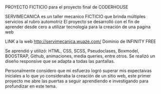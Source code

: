 PROYECTO FICTICIO para el proyecto final de CODERHOUSE

SERVIMECANICA es un taller mecanico FICTICIO que brinda múltiples servicios al rubro automotriz
El proyecto se desarrolló con el fin de aprender desde cero a utilizar tecnología para la creación de una pagina web

LINK a la web http://servimecanica.wuaze.com/
Dominio de INFINITY FREE

Se aprendió y utilizó:
HTML, CSS, SCSS, Pseudoclases, Boxmodel, BOOSTRAP, Github, animaciones, media queries, entre otros.
Se realizó un diseño responsive que se adapta a todas las pantallas.

Personalmente considero que mi esfuerzo logró superar mis expectaivas iniciales a lo que yo consideraba la creación de un sitio web, este primer proyecto me abre las puertas a seguir aprendiendo e investigando para profundizar en este tema.
